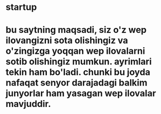 # startup
# bu saytning maqsadi, siz o'z wep ilovangizni sota olishingiz va o'zingizga yoqqan wep ilovalarni sotib olishingiz mumkun. ayrimlari tekin ham bo'ladi. chunki bu joyda nafaqat senyor darajadagi balkim junyorlar ham yasagan wep ilovalar mavjuddir.
 
